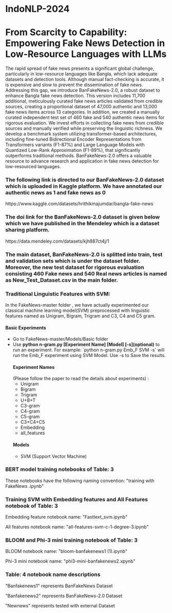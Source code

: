 # IndoNLP-2024
<h1>From Scarcity to Capability: Empowering Fake News Detection in Low-Resource Languages with LLMs</h1>
<p> The rapid spread of fake news presents a significant global challenge, particularly in low-resource languages like Bangla, which lack adequate datasets and detection tools. Although manual fact-checking is accurate, it is expensive and slow to prevent the dissemination of fake news. Addressing this gap, we introduce BanFakeNews-2.0, a robust dataset to enhance Bangla fake news detection. This version includes 11,700 additional, meticulously curated fake news articles validated from credible sources, creating a proportional dataset of 47,000 authentic and 13,000 fake news items across 13 categories. In addition, we created a manually curated independent test set of 460 fake and 540 authentic news items for rigorous evaluation. We invest efforts in collecting fake news from credible sources and manually verified while preserving the linguistic richness. We develop a benchmark system utilizing transformer-based architectures, including fine-tuned Bidirectional Encoder Representations from Transformers variants (F1-87%) and Large Language Models with Quantized Low-Rank Approximation (F1-89%), that significantly outperforms traditional methods. BanFakeNews-2.0 offers a valuable resource to advance research and application in fake news detection for low-resourced languages. </p>

<h3>The following link is directed to our BanFakeNews-2.0 dataset which is uploaded in Kaggle platform. We have annotated our authentic news as 1 and fake news as 0</h3>
<href>https://www.kaggle.com/datasets/hrithikmajumdar/bangla-fake-news</href>
<h3>The doi link for the BanFakeNews-2.0 dataset is given below which we have published in the Mendeley which is a dataset sharing platform.</h3>
<href>https://data.mendeley.com/datasets/kjh887ct4j/1</href>

<h3>The main dataset, BanFakeNews-2.0 is splitted into train, test and validation sets which is under the dataset folder. Moreover, the new test dataset for rigorous evaluation consisting 460 Fake news and 540 Real news articles is named as New_Test_Dataset.csv in the main folder.</h3>

<h3>Traditional Linguistic Features with SVM:</h3>
<p>In the FakeNews-master folder , we have actually experimented our classical machine learning model(SVM) preprocessed with linguistic features named as Unigram, Bigram, Trigram and C3, C4 and C5 gram.</p>
<h4>Basic Experiments</h4>
<ul type=disk>
<li>Go to FakeNews-master/Models/Basic folder</li>
<li>Use <b>python n-gram.py [Experiment Name] [Model] [-s](optional)</b> to run an experiment. For example: `python n-gram.py Emb_F SVM -s` will run the Emb_F experiment using SVM Model. Use -s to Save the results. 
<h4>Experiment Names</h4>(Please follow the paper to read the details about experiments) : 
   <ul type=star> 
    <li>Unigram</li>
    <li>Bigram</li>
    <li>Trigram</li>
    <li>U+B+T</li>
    <li>C3-gram</li>
    <li>C4-gram</li>
    <li>C5-gram</li>
    <li>C3+C4+C5</li>
    <li>Embedding</li>
    <li>all_features</li>
   </ul>
<h4>Models</h4>
    <ul type=star>
       <li>SVM (Support Vector Machine)</li>
    </ul>
</ul>

<h3>BERT model training notebooks of Table: 3</h3>
<p>These notebooks have the following naming convention: "training with FakeNews <model_name>.ipynb"</p>

<h3>Training SVM with Embedding features and All Features notebook of Table: 3</h3>
<p>Embedding feature notebook name: "Fasttext_svm.ipynb"</p>
<p>All features notebook name: "all-features-svm-c-1-degree-3.ipynb"</p>

<h3>BLOOM and Phi-3 mini training notebook of Table: 3</h3>
<p>BLOOM notebook name: "bloom-banfakenews1 (1).ipynb"</p>

<p>Phi-3 mini notebook name: "phi3-mini-banfakenews2.xpynb"</p>

<h3>Table: 4 notebook name descriptions</h3>
<o>"Banfakenews1" represents BanFakeNews Dataset</p>
<o>"Banfakenews2" represents BanFakeNews-2.0 Dataset</p>
<o>"Newnews" represents tested with external Dataset</p>
